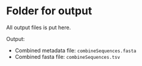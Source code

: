 # Folder for output
All output files is put here.

Output:

* Combined metadata file: `combineSequences.fasta`
* Combined fasta file: `combineSequences.tsv`

